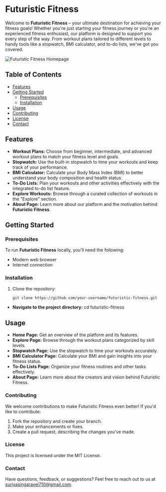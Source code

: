 
# Futuristic Fitness

Welcome to **Futuristic Fitness** – your ultimate destination for achieving your fitness goals! Whether you're just starting your fitness journey or you're an experienced fitness enthusiast, our platform is designed to support you every step of the way. From workout plans tailored to different levels to handy tools like a stopwatch, BMI calculator, and to-do lists, we've got you covered.

![Futuristic Fitness Homepage](/images/homepage.png)

## Table of Contents

- [Features](#features)
- [Getting Started](#getting-started)
  - [Prerequisites](#prerequisites)
  - [Installation](#installation)
- [Usage](#usage)
- [Contributing](#contributing)
- [License](#license)
- [Contact](#contact)

## Features

- **Workout Plans:** Choose from beginner, intermediate, and advanced workout plans to match your fitness level and goals.
- **Stopwatch:** Use the built-in stopwatch to time your workouts and keep track of your performance.
- **BMI Calculator:** Calculate your Body Mass Index (BMI) to better understand your body composition and health status.
- **To-Do Lists:** Plan your workouts and other activities effectively with the integrated to-do list feature.
- **Explore Workouts:** Browse through a curated collection of workouts in the "Explore" section.
- **About Page:** Learn more about our platform and the motivation behind **Futuristic Fitness**.

## Getting Started

### Prerequisites

To run **Futuristic Fitness** locally, you'll need the following:

- Modern web browser
- Internet connection

### Installation

1. Clone the repository:

   ```bash
   git clone https://github.com/your-username/futuristic-fitness.git

- **Navigate to the project directory:** cd futuristic-fitness



## Usage
- **Home Page:** Get an overview of the platform and its features.
- **Explore Page:** Browse through the workout plans categorized by skill levels.
- **Stopwatch Page:** Use the stopwatch to time your workouts accurately.
- **BMI Calculator Page:**  Calculate your BMI and gain insights into your fitness status.
- **To-Do Lists Page:**  Organize your fitness routines and other tasks effectively.
- **About Page:** Learn more about the creators and vision behind Futuristic Fitness.

### Contributing
We welcome contributions to make Futuristic Fitness even better! If you'd like to contribute:

1. Fork the repository and create your branch.
2. Make your enhancements or fixes.
3. Create a pull request, describing the changes you've made.

### License
This project is licensed under the MIT License.

### Contact
Have questions, feedback, or suggestions? Feel free to reach out to us at suriyasingaravel710@gmail.com.

